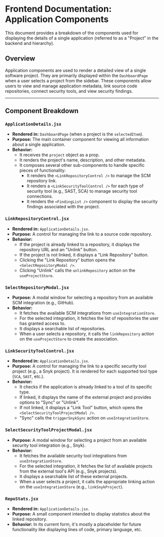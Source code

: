 # Frontend Documentation: Application Components

This document provides a breakdown of the components used for displaying the details of a single application (referred to as a "Project" in the backend and hierarchy).

## Overview

Application components are used to render a detailed view of a single software project. They are primarily displayed within the `DashboardPage` when a user selects a project from the sidebar. These components allow users to view and manage application metadata, link source code repositories, connect security tools, and view security findings.

---

## Component Breakdown

### `ApplicationDetails.jsx`

*   **Rendered in:** `DashboardPage` (when a project is the `selectedItem`).
*   **Purpose:** The main container component for viewing all information about a single application.
*   **Behavior:**
    *   It receives the `project` object as a prop.
    *   It renders the project's name, description, and other metadata.
    *   It composes several other sub-components to handle specific pieces of functionality:
        *   It renders the `<LinkRepositoryControl />` to manage the SCM repository link.
        *   It renders a `<LinkSecurityToolControl />` for each type of security tool (e.g., SAST, SCA) to manage security tool connections.
        *   It renders the `<FindingList />` component to display the security findings associated with the project.

### `LinkRepositoryControl.jsx`

*   **Rendered in:** `ApplicationDetails.jsx`.
*   **Purpose:** A control for managing the link to a source code repository.
*   **Behavior:**
    *   If the project is already linked to a repository, it displays the repository URL and an "Unlink" button.
    *   If the project is not linked, it displays a "Link Repository" button.
    *   Clicking the "Link Repository" button opens the `<SelectRepositoryModal />`.
    *   Clicking "Unlink" calls the `unlinkRepository` action on the `useProjectStore`.

### `SelectRepositoryModal.jsx`

*   **Purpose:** A modal window for selecting a repository from an available SCM integration (e.g., GitHub).
*   **Behavior:**
    *   It fetches the available SCM integrations from `useIntegrationStore`.
    *   For the selected integration, it fetches the list of repositories the user has granted access to.
    *   It displays a searchable list of repositories.
    *   When a user selects a repository, it calls the `linkRepository` action on the `useProjectStore` to create the association.

### `LinkSecurityToolControl.jsx`

*   **Rendered in:** `ApplicationDetails.jsx`.
*   **Purpose:** A control for managing the link to a specific security tool project (e.g., a Snyk project). It is rendered for each supported tool type (`SCA`, `SAST`, etc.).
*   **Behavior:**
    *   It checks if the application is already linked to a tool of its specific type.
    *   If linked, it displays the name of the external project and provides options to "Sync" or "Unlink".
    *   If not linked, it displays a "Link Tool" button, which opens the `<SelectSecurityToolProjectModal />`.
    *   "Sync" calls the `triggerSnykSync` action on `useIntegrationStore`.

### `SelectSecurityToolProjectModal.jsx`

*   **Purpose:** A modal window for selecting a project from an available security tool integration (e.g., Snyk).
*   **Behavior:**
    *   It fetches the available security tool integrations from `useIntegrationStore`.
    *   For the selected integration, it fetches the list of available projects from the external tool's API (e.g., Snyk projects).
    *   It displays a searchable list of these external projects.
    *   When a user selects a project, it calls the appropriate linking action on the `useIntegrationStore` (e.g., `linkSnykProject`).

### `RepoStats.jsx`

*   **Rendered in:** `ApplicationDetails.jsx`.
*   **Purpose:** A small component intended to display statistics about the linked repository.
*   **Behavior:** In its current form, it's mostly a placeholder for future functionality like displaying lines of code, primary language, etc. 